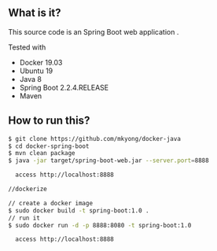 ## What is it?
This source code is an Spring Boot web application .
 
Tested with
* Docker 19.03
* Ubuntu 19
* Java 8
* Spring Boot 2.2.4.RELEASE
* Maven

## How to run this?
```bash
$ git clone https://github.com/mkyong/docker-java
$ cd docker-spring-boot
$ mvn clean package
$ java -jar target/spring-boot-web.jar --server.port=8888

  access http://localhost:8888

//dockerize

// create a docker image
$ sudo docker build -t spring-boot:1.0 .
// run it
$ sudo docker run -d -p 8888:8080 -t spring-boot:1.0

  access http://localhost:8888
```
